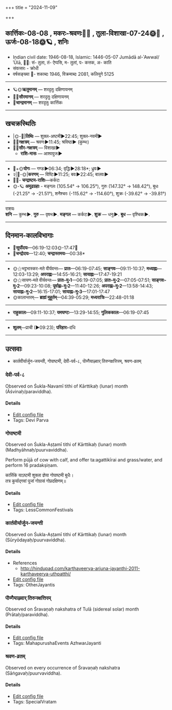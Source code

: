 +++
title = "2024-11-09"

+++
## कार्त्तिकः-08-08  ,  मकरः-श्रवणः🌛🌌  ,  तुला-विशाखा-07-24🌞🌌  ,  ऊर्जः-08-18🌞🪐  ,  शनिः
- Indian civil date: 1946-08-18, Islamic: 1446-05-07 Jumādā al-ʾAwwal/ʾŪlā, 🌌🌞: सं- तुला, तं- ऐप्पसि, म- तुलां, प- कत्तक, अ- काति
- संवत्सरः - क्रोधी
- वर्षसङ्ख्या 🌛- शकाब्दः 1946, विक्रमाब्दः 2081, कलियुगे 5125
___________________
- 🪐🌞**ऋतुमानम्** — शरदृतुः दक्षिणायनम्
- 🌌🌞**सौरमानम्** — शरदृतुः दक्षिणायनम्
- 🌛**चान्द्रमानम्** — शरदृतुः कार्त्तिकः
___________________


## खचक्रस्थितिः
- |🌞-🌛|**तिथिः** — शुक्ल-अष्टमी►22:45; शुक्ल-नवमी►  
- 🌌🌛**नक्षत्रम्** — श्रवणः►11:45; श्रविष्ठा► (कुम्भः)  
- 🌌🌞**सौर-नक्षत्रम्** — विशाखा►  
  - **राशि-मासः** — आश्वयुजः► 
___________________
- 🌛+🌞**योगः** — गण्डः►06:34; वृद्धिः►28:18*; ध्रुवः►  
- २|🌛-🌞|**करणम्** — विष्टिः►11:25; बवः►22:45; बालवः►  
- 🌌🌛- **चन्द्राष्टम-राशिः**—कर्कटः  
- 🌞-🪐 **अमूढग्रहाः** - मङ्गलः (105.54° → 106.25°), गुरुः (147.32° → 148.42°), बुधः (-21.25° → -21.51°), शनैश्चरः (-115.62° → -114.60°), शुक्रः (-39.62° → -39.81°)
___________________
राशयः  
**शनि** — कुम्भः►. **गुरु** — वृषभः►. **मङ्गल** — कर्कटः►. **शुक्र** — धनुः►. **बुध** — वृश्चिकः►. 
___________________


## दिनमान-कालविभागाः
- 🌅**सूर्योदयः**—06:19-12:03🌞️-17:47🌇  
- 🌛**चन्द्रोदयः**—12:40; **चन्द्रास्तमयः**—00:38*  
___________________
- 🌞⚝भट्टभास्कर-मते वीर्यवन्तः— **प्रातः**—06:19-07:45; **साङ्गवः**—09:11-10:37; **मध्याह्नः**—12:03-13:29; **अपराह्णः**—14:55-16:21; **सायाह्नः**—17:47-19:21  
- 🌞⚝सायण-मते वीर्यवन्तः— **प्रातः-मु॰1**—06:19-07:05; **प्रातः-मु॰2**—07:05-07:51; **साङ्गवः-मु॰2**—09:23-10:08; **पूर्वाह्णः-मु॰2**—11:40-12:26; **अपराह्णः-मु॰2**—13:58-14:43; **सायाह्नः-मु॰2**—16:15-17:01; **सायाह्नः-मु॰3**—17:01-17:47  
- 🌞कालान्तरम्— **ब्राह्मं मुहूर्तम्**—04:39-05:29; **मध्यरात्रिः**—22:48-01:18  
___________________
- **राहुकालः**—09:11-10:37; **यमघण्टः**—13:29-14:55; **गुलिककालः**—06:19-07:45  
___________________
- **शूलम्**—प्राची (►09:23); **परिहारः**–दधि  
___________________

## उत्सवाः
- कार्तवीर्यार्जुन-जयन्ती, गोपाष्टमी, देवी-पर्व-८, पॊय्गैयाऴ्वार् तिरुनक्षत्तिरम्, श्रवण-व्रतम्
### देवी-पर्व-८

Observed on Śukla-Navamī tithi of Kārttikaḥ (lunar) month (Āśvinaḥ/paraviddha). 



#### Details
- [Edit config file](https://github.com/jyotisham/adyatithi/blob/master/devatA/devIparva/lunar_month/tithi/08/09/devi-parva-8.toml)
- Tags: Devi Parva


### गोपाष्टमी

Observed on Śukla-Aṣṭamī tithi of Kārttikaḥ (lunar) month (Madhyāhnaḥ/puurvaviddha). 

Perform pūjā of cow with calf, and offer ta:agattikīrai and grass/water, and perform 16 pradakṣiṇam.

कार्त्तिके  याऽष्टमी  शुक्ला  ज्ञेया  गोपाष्टमी  बुधैः।  
तत्र  कुर्याद्गवां  पूजां  गोग्रासं  गोप्रदक्षिणम्॥



#### Details
- [Edit config file](https://github.com/jyotisham/adyatithi/blob/master/devatA/vaiShNava/lunar_month/tithi/08/08/gOpASTamI.toml)
- Tags: LessCommonFestivals


### कार्तवीर्यार्जुन-जयन्ती

Observed on Śukla-Aṣṭamī tithi of Kārttikaḥ (lunar) month (Sūryōdayaḥ/puurvaviddha). 



#### Details
- References
  - http://hindupad.com/karthaveerya-arjuna-jayanthi-2011-karthaveerya-uthpatthi/
- [Edit config file](https://github.com/jyotisham/adyatithi/blob/master/general/lunar_month/tithi/08/08/kArtavIryArjuna~jayantI.toml)
- Tags: OtherJayantis


### पॊय्गैयाऴ्वार् तिरुनक्षत्तिरम्

Observed on Śravaṇaḥ nakshatra of Tulā (sidereal solar) month (Prātaḥ/paraviddha). 



#### Details
- [Edit config file](https://github.com/jyotisham/adyatithi/blob/master/mahApuruSha/ALvAr/sidereal_solar_month/nakshatra/07/22/poygaiyAzhvAr_tirunakSattiram.toml)
- Tags: MahapurushaEvents AzhwarJayanti


### श्रवण-व्रतम्

Observed on every occurrence of Śravaṇaḥ nakshatra (Sāṅgavaḥ/puurvaviddha). 



#### Details
- [Edit config file](https://github.com/jyotisham/adyatithi/blob/master/general/sidereal_solar_month/nakshatra/00/22/zravaNa-vratam.toml)
- Tags: SpecialVratam



